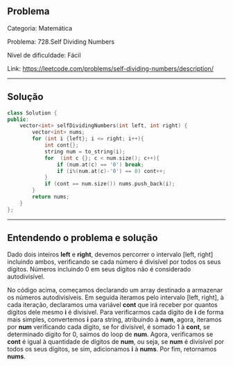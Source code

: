 ## Problema
Categoria: Matemática

Problema: 728.Self Dividing Numbers

Nível de dificuldade: Fácil

Link: https://leetcode.com/problems/self-dividing-numbers/description/

---

## Solução
```cpp
class Solution {
public:
    vector<int> selfDividingNumbers(int left, int right) {
        vector<int> nums;
        for (int i {left}; i <= right; i++){
            int cont{};
            string num = to_string(i);
            for  (int c {}; c < num.size(); c++){
                if (num.at(c) == '0') break;
                if (i%(num.at(c)-'0') == 0) cont++;
            }
            if (cont == num.size()) nums.push_back(i);
        }
        return nums;
    }
};

```

---

## Entendendo o problema e solução

Dado dois inteiros **left** e **right**, devemos percorrer o intervalo [left, right] incluindo ambos, verificando se cada número é divisível por todos os seus dígitos. Números incluindo 0 em seus dígitos não é considerado autodivisível.

No código acima, começamos declarando um array destinado a armazenar os números autodivisíveis. Em seguida iteramos pelo intervalo [left, right], à cada iteração, declaramos uma variável **cont** que irá receber por quantos dígitos dele mesmo **i** é divisível. Para verificarmos cada dígito de **i** de forma mais simples, convertemos **i** para string, atribuindo à **num**, agora, iteramos por **num** verificando cada dígito, se for divisível, é somado 1 à **cont**, se determinado dígito for 0, saimos do loop de **num**.  Agora, verificamos se **cont** é igual à quantidade de dígitos de **num**, ou seja, se **num** é divisível por todos os seus dígitos, se sim, adicionamos **i** à **nums**. Por fim, retornamos **nums**.